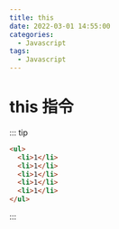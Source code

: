 ```yaml
---
title: this
date: 2022-03-01 14:55:00
categories:
  - Javascript
tags:
  - Javascript
---
```


# this 指令

::: tip

```html
<ul>
  <li>1</li>
  <li>1</li>
  <li>1</li>
  <li>1</li>
  <li>1</li>
</ul>
```

:::
